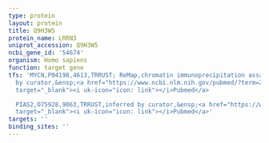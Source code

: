 ```yaml
---
type: protein
layout: protein
title: Q9H3W5
protein_name: LRRN3
uniprot_accession: Q9H3W5
ncbi_gene_id: '54674'
organism: Homo sapiens
function: target gene
tfs: 'MYCN,P04198,4613,TRRUST; ReMap,chromatin immunoprecipitation assay; inferred
  by curator,&ensp;<a href="https://www.ncbi.nlm.nih.gov/pubmed/?term=21908575%5Buid%5D"
  target="_blank"><i uk-icon="icon: link"></i>Pubmed</a>

  PIAS2,O75928,9063,TRRUST,inferred by curator,&ensp;<a href="https://www.ncbi.nlm.nih.gov/pubmed/?term=21908575%5Buid%5D"
  target="_blank"><i uk-icon="icon: link"></i>Pubmed</a>'
targets: ''
binding_sites: ''
---
```

